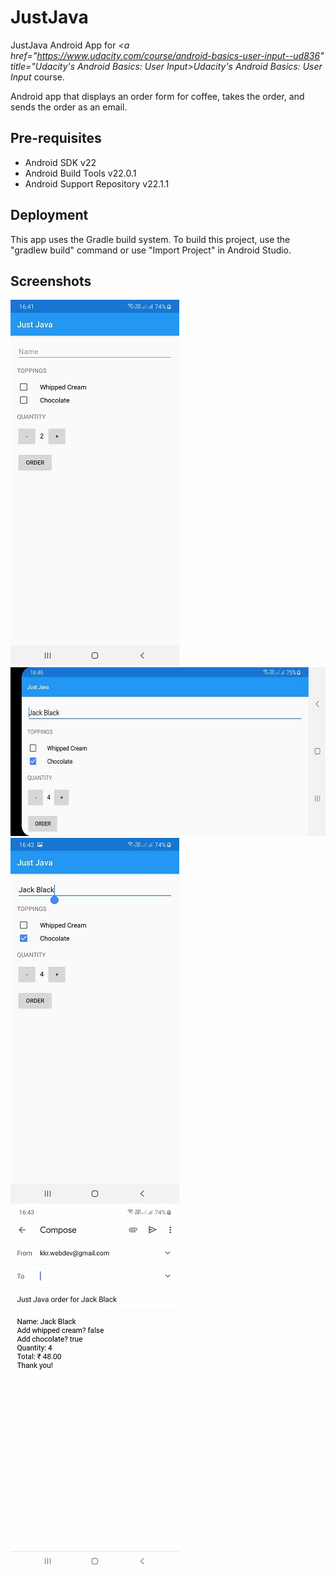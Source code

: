 # JustJava

JustJava Android App for <i><a href="https://www.udacity.com/course/android-basics-user-input--ud836" title="Udacity's Android Basics: User Input>Udacity's Android Basics: User Input</a></i> course.
 
Android app that displays an order form for coffee, takes the order, and sends the order as an email.
  
Pre-requisites
--------------
<ul>
<li>Android SDK v22</li>
<li>Android Build Tools v22.0.1</li>
<li>Android Support Repository v22.1.1</li> 
</ul>

Deployment
----------
This app uses the Gradle build system. To build this project, use the "gradlew build" command or use "Import Project" in Android Studio.
 
 Screenshots
 -----------
<img src="screenshots/JustJava.jpg" width="270" height="585" alt="JustJava" title="JustJava"><br>
<img src="screenshots/Just Java_orientationChange.jpg" width="585" height="270" alt="Just Java orientation change" title="Just Java orientation change"><br>
<img src="screenshots/JustJava_order.jpg" width="270" height="585" alt="JustJava order" title="JustJava order"><br>
<img src="screenshots/JustJava_intent.jpg" width="270" height="585" alt="JustJava intent" title="JustJava intent"><br>
